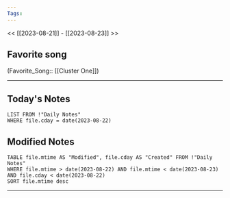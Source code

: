 ```yaml
---
Tags:
---
```

<< [[2023-08-21]] - [[2023-08-23]] >>
## Favorite song
(Favorite_Song:: [[Cluster One]])

___
## Today's Notes
```dataview
LIST FROM !"Daily Notes"
WHERE file.cday = date(2023-08-22)
```
## Modified Notes
```dataview
TABLE file.mtime AS "Modified", file.cday AS "Created" FROM !"Daily Notes" 
WHERE file.mtime > date(2023-08-22) AND file.mtime < date(2023-08-23) AND file.cday < date(2023-08-22)
SORT file.mtime desc
```
___
